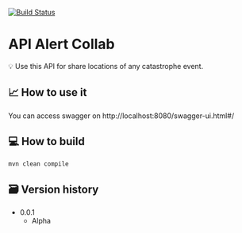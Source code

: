 [![Build Status](https://travis-ci.org/ramoncunha/alertcollab.svg?branch=master)](https://travis-ci.org/ramoncunha/alertcollab.svg?branch=master)

# API Alert Collab
💡 Use this API for share locations of any catastrophe event.

## 📈 How to use it
You can access swagger on http://localhost:8080/swagger-ui.html#/

## 💻 How to build
```sh
mvn clean compile
```

## 🗃 Version history
* 0.0.1
    * Alpha